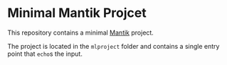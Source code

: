 # Minimal Mantik Projcet

This repository contains a minimal [Mantik](https://cloud.mantik.ai) project.

The project is located in the `mlproject` folder and contains a single entry point that `echo`s the input.
